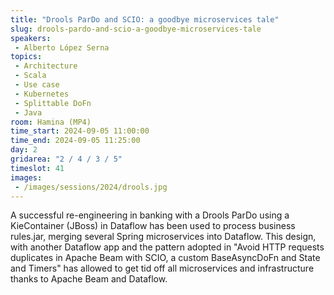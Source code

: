 ```yaml
---
title: "Drools ParDo and SCIO: a goodbye microservices tale"
slug: drools-pardo-and-scio-a-goodbye-microservices-tale
speakers:
 - Alberto López Serna
topics:
 - Architecture
 - Scala
 - Use case
 - Kubernetes
 - Splittable DoFn
 - Java
room: Hamina (MP4)
time_start: 2024-09-05 11:00:00
time_end: 2024-09-05 11:25:00
day: 2
gridarea: "2 / 4 / 3 / 5"
timeslot: 41
images:
 - /images/sessions/2024/drools.jpg 
---
```


A successful re-engineering in banking with a Drools ParDo using a KieContainer (JBoss) in Dataflow has been used to process business rules.jar, merging several Spring microservices into Dataflow. This design, with another Dataflow app and the pattern adopted in "Avoid HTTP requests duplicates in Apache Beam with SCIO, a custom BaseAsyncDoFn and State and Timers" has allowed to get tid off all microservices and infrastructure thanks to Apache Beam and Dataflow.